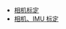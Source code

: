 - [相机标定](https://github.com/AovoT/AT-Docs/tree/master/src/calibrate/camera.md)
- [相机、IMU 标定](https://github.com/AovoT/AT-Docs/tree/master/src/calibrate/camera-imu_calibrate.md)